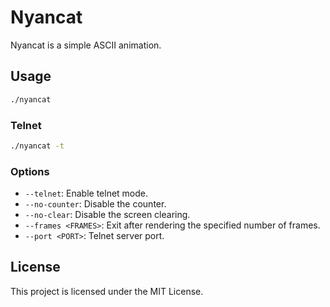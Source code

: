 # Nyancat

Nyancat is a simple ASCII animation.

## Usage

```bash
./nyancat
```

### Telnet

```bash
./nyancat -t
```

### Options

- `--telnet`: Enable telnet mode.
- `--no-counter`: Disable the counter.
- `--no-clear`: Disable the screen clearing.
- `--frames <FRAMES>`: Exit after rendering the specified number of frames.
- `--port <PORT>`: Telnet server port.

## License

This project is licensed under the MIT License.
